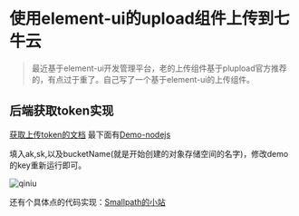 # 使用element-ui的upload组件上传到七牛云

> 最近基于element-ui开发管理平台，老的上传组件基于plupload官方推荐的，有点过于重了。自己写了一个基于element-ui的上传组件。


## 后端获取token实现

[获取上传token的文档](https://developer.qiniu.com/kodo/manual/1208/upload-token)
最下面有[Demo-nodejs](https://github.com/qiniu/nodejs-sdk.v6/blob/master/qiniu/rs.js?ref=developer.qiniu.com)

填入ak,sk,以及bucketName(就是开始创建的对象存储空间的名字)，修改demo的key重新运行即可。

![qiniu](/static/img/element-upload-component-to-qiniu.png)

还有个具体点的代码实现：[Smallpath的小站](https://smallpath.me/post/element-upload-qiniu#后端)
